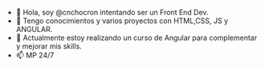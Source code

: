 - 👋 Hola, soy @cnchocron intentando ser un Front End Dev.
- 👀 Tengo conocimientos y varios proyectos con HTML,CSS, JS y ANGULAR.
- 🌱 Actualmente estoy realizando un curso de Angular para complementar y mejorar mis skills.
- 📫 MP 24/7


